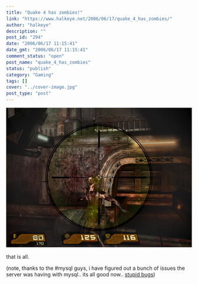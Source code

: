 ```yaml
---
title: "Quake 4 has zombies!"
link: "https://www.halkeye.net/2006/06/17/quake_4_has_zombies/"
author: "halkeye"
description: ""
post_id: "294"
date: "2006/06/17 11:15:41"
date_gmt: "2006/06/17 11:15:41"
comment_status: "open"
post_name: "quake_4_has_zombies"
status: "publish"
category: "Gaming"
tags: []
cover: "../cover-image.jpg"
post_type: "post"
---
```


![](screenshot.png)

that is all.


(note, thanks to the #mysql guys, i have figured out a bunch of issues the server was having with mysql.. its all good now.. [stupid bugs](http://bugs.mysql.com/bug.php?id=7331))
